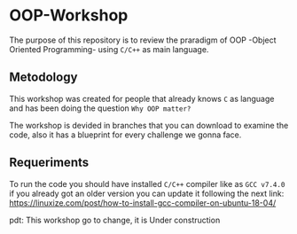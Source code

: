 # OOP-Workshop

The purpose of this repository is to review the praradigm of OOP -Object Oriented Programming- using `C/C++` as main language.

## Metodology

This workshop was created for people that already knows `C` as language and has been doing the question ```Why OOP matter?```

The workshop is devided in branches that you can download to examine the code, also it has a blueprint for every challenge we gonna face.


## Requeriments

To run the code you should have installed `C/C++` compiler like as ```GCC v7.4.0``` if you already got an older version you can update it following the next link: https://linuxize.com/post/how-to-install-gcc-compiler-on-ubuntu-18-04/

pdt: This workshop go to change, it is Under construction